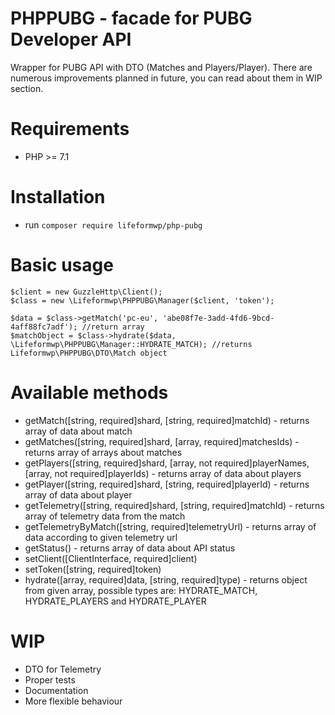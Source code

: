 PHPPUBG - facade for PUBG Developer API
=======================

Wrapper for PUBG API with DTO (Matches and Players/Player). There are numerous improvements planned in future, you can read about them in WIP section.

Requirements
============

* PHP >= 7.1

Installation
============

* run `composer require lifeformwp/php-pubg`

Basic usage
============

```
$client = new GuzzleHttp\Client();
$class = new \Lifeformwp\PHPPUBG\Manager($client, 'token');

$data = $class->getMatch('pc-eu', 'abe08f7e-3add-4fd6-9bcd-4aff88fc7adf'); //return array
$matchObject = $class->hydrate($data, \Lifeformwp\PHPPUBG\Manager::HYDRATE_MATCH); //returns Lifeformwp\PHPPUBG\DTO\Match object
```

Available methods
============

* getMatch([string, required]shard, [string, required]matchId) - returns array of data about match
* getMatches([string, required]shard, [array, required]matchesIds) - returns array of arrays about matches
* getPlayers([string, required]shard, [array, not required]playerNames, [array, not required]playerIds) - returns array of data about players
* getPlayer([string, required]shard, [string, required]playerId) - returns array of data about player
* getTelemetry([string, required]shard, [string, required]matchId) - returns array of telemetry data from the match
* getTelemetryByMatch([string, required]telemetryUrl) - returns array of data according to given telemetry url
* getStatus() - returns array of data about API status
* setClient([ClientInterface, required]client)
* setToken([string, required]token)
* hydrate([array, required]data, [string, required]type) - returns object from given array, possible types are: HYDRATE_MATCH, HYDRATE_PLAYERS and HYDRATE_PLAYER

WIP
============

* DTO for Telemetry
* Proper tests
* Documentation
* More flexible behaviour